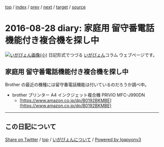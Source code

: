 [top](../index.html) 
 / [index](index.html) 
 / [prev](ig160827.html) 
 / [next](ig160902.html) 
 / [target](https://igapyon.github.io/diary/2016/ig160828.html) 
 / [source](https://github.com/igapyon/diary/blob/gh-pages/2016/ig160828.src.md) 

2016-08-28 diary: 家庭用 留守番電話機能付き複合機を探し中
=====================================================================================================
[![いがぴょん画像(小)](https://igapyon.github.io/diary/images/iga200306s.jpg "いがぴょん")](https://igapyon.github.io/diary/memo/memoigapyon.html) 日記形式でつづる [いがぴょん](https://igapyon.github.io/diary/memo/memoigapyon.html)コラム ウェブページです。

## 家庭用 留守番電話機能付き複合機を探し中

Brother の最近の機種には留守番電話機能は付いているのだろうか調べ中。

* brother プリンター A4 インクジェット複合機 PRIVIO MFC-J990DN 
  * [https://www.amazon.co.jp/dp/B0192BKMBE](https://www.amazon.co.jp/dp/B0192BKMBE)


----------------------------------------------------------------------------------------------------

## この日記について

[Share on Twitter](https://twitter.com/intent/tweet?hashtags=igapyon%2Cdiary%2C%E3%81%84%E3%81%8C%E3%81%B4%E3%82%87%E3%82%93&text=%E5%AE%B6%E5%BA%AD%E7%94%A8+%E7%95%99%E5%AE%88%E7%95%AA%E9%9B%BB%E8%A9%B1%E6%A9%9F%E8%83%BD%E4%BB%98%E3%81%8D%E8%A4%87%E5%90%88%E6%A9%9F%E3%82%92%E6%8E%A2%E3%81%97%E4%B8%AD&url=https%3A%2F%2Figapyon.github.io%2Fdiary%2F2016%2Fig160828.html) / [top](../index.html) / [いがぴょんについて](https://igapyon.github.io/diary/memo/memoigapyon.html) / [Powered by Igapyonv3](https://github.com/igapyon/igapyonv3)
